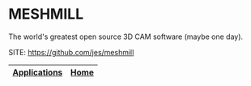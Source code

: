# MESHMILL
 
 The world's greatest open source 3D CAM software (maybe one day).
 
 SITE: https://github.com/jes/meshmill

 | [Applications](https://portable-linux-apps.github.io/apps.html) | [Home](https://portable-linux-apps.github.io)
 | --- | --- |
